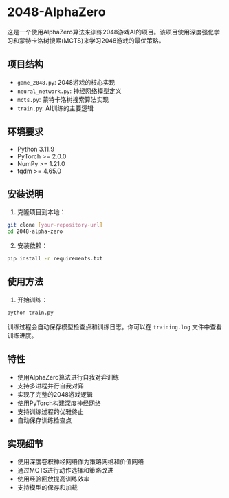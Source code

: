 # 2048-AlphaZero

这是一个使用AlphaZero算法来训练2048游戏AI的项目。该项目使用深度强化学习和蒙特卡洛树搜索(MCTS)来学习2048游戏的最优策略。

## 项目结构

- `game_2048.py`: 2048游戏的核心实现
- `neural_network.py`: 神经网络模型定义
- `mcts.py`: 蒙特卡洛树搜索算法实现
- `train.py`: AI训练的主要逻辑

## 环境要求

- Python 3.11.9
- PyTorch >= 2.0.0
- NumPy >= 1.21.0
- tqdm >= 4.65.0

## 安装说明

1. 克隆项目到本地：
```bash
git clone [your-repository-url]
cd 2048-alpha-zero
```

2. 安装依赖：
```bash
pip install -r requirements.txt
```

## 使用方法

1. 开始训练：
```bash
python train.py
```

训练过程会自动保存模型检查点和训练日志。你可以在 `training.log` 文件中查看训练进度。

## 特性

- 使用AlphaZero算法进行自我对弈训练
- 支持多进程并行自我对弈
- 实现了完整的2048游戏逻辑
- 使用PyTorch构建深度神经网络
- 支持训练过程的优雅终止
- 自动保存训练检查点

## 实现细节

- 使用深度卷积神经网络作为策略网络和价值网络
- 通过MCTS进行动作选择和策略改进
- 使用经验回放提高训练效率
- 支持模型的保存和加载 